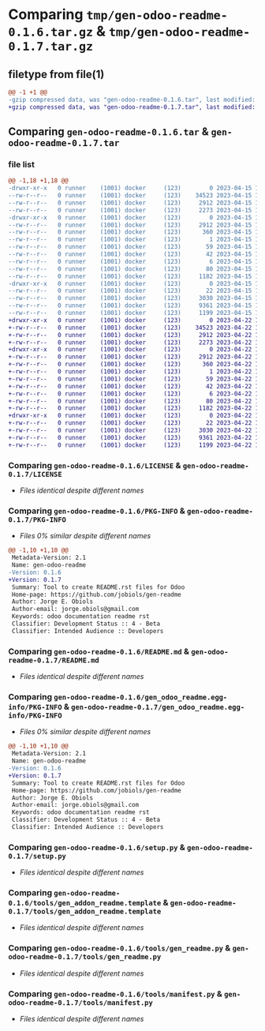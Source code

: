 # Comparing `tmp/gen-odoo-readme-0.1.6.tar.gz` & `tmp/gen-odoo-readme-0.1.7.tar.gz`

## filetype from file(1)

```diff
@@ -1 +1 @@
-gzip compressed data, was "gen-odoo-readme-0.1.6.tar", last modified: Sat Apr 15 18:01:29 2023, max compression
+gzip compressed data, was "gen-odoo-readme-0.1.7.tar", last modified: Sat Apr 22 15:57:33 2023, max compression
```

## Comparing `gen-odoo-readme-0.1.6.tar` & `gen-odoo-readme-0.1.7.tar`

### file list

```diff
@@ -1,18 +1,18 @@
-drwxr-xr-x   0 runner    (1001) docker     (123)        0 2023-04-15 18:01:29.181465 gen-odoo-readme-0.1.6/
--rw-r--r--   0 runner    (1001) docker     (123)    34523 2023-04-15 18:01:16.000000 gen-odoo-readme-0.1.6/LICENSE
--rw-r--r--   0 runner    (1001) docker     (123)     2912 2023-04-15 18:01:29.181465 gen-odoo-readme-0.1.6/PKG-INFO
--rw-r--r--   0 runner    (1001) docker     (123)     2273 2023-04-15 18:01:16.000000 gen-odoo-readme-0.1.6/README.md
-drwxr-xr-x   0 runner    (1001) docker     (123)        0 2023-04-15 18:01:29.181465 gen-odoo-readme-0.1.6/gen_odoo_readme.egg-info/
--rw-r--r--   0 runner    (1001) docker     (123)     2912 2023-04-15 18:01:29.000000 gen-odoo-readme-0.1.6/gen_odoo_readme.egg-info/PKG-INFO
--rw-r--r--   0 runner    (1001) docker     (123)      360 2023-04-15 18:01:29.000000 gen-odoo-readme-0.1.6/gen_odoo_readme.egg-info/SOURCES.txt
--rw-r--r--   0 runner    (1001) docker     (123)        1 2023-04-15 18:01:29.000000 gen-odoo-readme-0.1.6/gen_odoo_readme.egg-info/dependency_links.txt
--rw-r--r--   0 runner    (1001) docker     (123)       59 2023-04-15 18:01:29.000000 gen-odoo-readme-0.1.6/gen_odoo_readme.egg-info/entry_points.txt
--rw-r--r--   0 runner    (1001) docker     (123)       42 2023-04-15 18:01:29.000000 gen-odoo-readme-0.1.6/gen_odoo_readme.egg-info/requires.txt
--rw-r--r--   0 runner    (1001) docker     (123)        6 2023-04-15 18:01:29.000000 gen-odoo-readme-0.1.6/gen_odoo_readme.egg-info/top_level.txt
--rw-r--r--   0 runner    (1001) docker     (123)       80 2023-04-15 18:01:29.181465 gen-odoo-readme-0.1.6/setup.cfg
--rw-r--r--   0 runner    (1001) docker     (123)     1182 2023-04-15 18:01:16.000000 gen-odoo-readme-0.1.6/setup.py
-drwxr-xr-x   0 runner    (1001) docker     (123)        0 2023-04-15 18:01:29.181465 gen-odoo-readme-0.1.6/tools/
--rw-r--r--   0 runner    (1001) docker     (123)       22 2023-04-15 18:01:16.000000 gen-odoo-readme-0.1.6/tools/__init__.py
--rw-r--r--   0 runner    (1001) docker     (123)     3030 2023-04-15 18:01:16.000000 gen-odoo-readme-0.1.6/tools/gen_addon_readme.template
--rw-r--r--   0 runner    (1001) docker     (123)     9361 2023-04-15 18:01:16.000000 gen-odoo-readme-0.1.6/tools/gen_readme.py
--rw-r--r--   0 runner    (1001) docker     (123)     1199 2023-04-15 18:01:16.000000 gen-odoo-readme-0.1.6/tools/manifest.py
+drwxr-xr-x   0 runner    (1001) docker     (123)        0 2023-04-22 15:57:33.882892 gen-odoo-readme-0.1.7/
+-rw-r--r--   0 runner    (1001) docker     (123)    34523 2023-04-22 15:57:22.000000 gen-odoo-readme-0.1.7/LICENSE
+-rw-r--r--   0 runner    (1001) docker     (123)     2912 2023-04-22 15:57:33.882892 gen-odoo-readme-0.1.7/PKG-INFO
+-rw-r--r--   0 runner    (1001) docker     (123)     2273 2023-04-22 15:57:22.000000 gen-odoo-readme-0.1.7/README.md
+drwxr-xr-x   0 runner    (1001) docker     (123)        0 2023-04-22 15:57:33.882892 gen-odoo-readme-0.1.7/gen_odoo_readme.egg-info/
+-rw-r--r--   0 runner    (1001) docker     (123)     2912 2023-04-22 15:57:33.000000 gen-odoo-readme-0.1.7/gen_odoo_readme.egg-info/PKG-INFO
+-rw-r--r--   0 runner    (1001) docker     (123)      360 2023-04-22 15:57:33.000000 gen-odoo-readme-0.1.7/gen_odoo_readme.egg-info/SOURCES.txt
+-rw-r--r--   0 runner    (1001) docker     (123)        1 2023-04-22 15:57:33.000000 gen-odoo-readme-0.1.7/gen_odoo_readme.egg-info/dependency_links.txt
+-rw-r--r--   0 runner    (1001) docker     (123)       59 2023-04-22 15:57:33.000000 gen-odoo-readme-0.1.7/gen_odoo_readme.egg-info/entry_points.txt
+-rw-r--r--   0 runner    (1001) docker     (123)       42 2023-04-22 15:57:33.000000 gen-odoo-readme-0.1.7/gen_odoo_readme.egg-info/requires.txt
+-rw-r--r--   0 runner    (1001) docker     (123)        6 2023-04-22 15:57:33.000000 gen-odoo-readme-0.1.7/gen_odoo_readme.egg-info/top_level.txt
+-rw-r--r--   0 runner    (1001) docker     (123)       80 2023-04-22 15:57:33.882892 gen-odoo-readme-0.1.7/setup.cfg
+-rw-r--r--   0 runner    (1001) docker     (123)     1182 2023-04-22 15:57:22.000000 gen-odoo-readme-0.1.7/setup.py
+drwxr-xr-x   0 runner    (1001) docker     (123)        0 2023-04-22 15:57:33.882892 gen-odoo-readme-0.1.7/tools/
+-rw-r--r--   0 runner    (1001) docker     (123)       22 2023-04-22 15:57:22.000000 gen-odoo-readme-0.1.7/tools/__init__.py
+-rw-r--r--   0 runner    (1001) docker     (123)     3030 2023-04-22 15:57:22.000000 gen-odoo-readme-0.1.7/tools/gen_addon_readme.template
+-rw-r--r--   0 runner    (1001) docker     (123)     9361 2023-04-22 15:57:22.000000 gen-odoo-readme-0.1.7/tools/gen_readme.py
+-rw-r--r--   0 runner    (1001) docker     (123)     1199 2023-04-22 15:57:22.000000 gen-odoo-readme-0.1.7/tools/manifest.py
```

### Comparing `gen-odoo-readme-0.1.6/LICENSE` & `gen-odoo-readme-0.1.7/LICENSE`

 * *Files identical despite different names*

### Comparing `gen-odoo-readme-0.1.6/PKG-INFO` & `gen-odoo-readme-0.1.7/PKG-INFO`

 * *Files 0% similar despite different names*

```diff
@@ -1,10 +1,10 @@
 Metadata-Version: 2.1
 Name: gen-odoo-readme
-Version: 0.1.6
+Version: 0.1.7
 Summary: Tool to create README.rst files for Odoo
 Home-page: https://github.com/jobiols/gen-readme
 Author: Jorge E. Obiols
 Author-email: jorge.obiols@gmail.com
 Keywords: odoo documentation readme rst
 Classifier: Development Status :: 4 - Beta
 Classifier: Intended Audience :: Developers
```

### Comparing `gen-odoo-readme-0.1.6/README.md` & `gen-odoo-readme-0.1.7/README.md`

 * *Files identical despite different names*

### Comparing `gen-odoo-readme-0.1.6/gen_odoo_readme.egg-info/PKG-INFO` & `gen-odoo-readme-0.1.7/gen_odoo_readme.egg-info/PKG-INFO`

 * *Files 0% similar despite different names*

```diff
@@ -1,10 +1,10 @@
 Metadata-Version: 2.1
 Name: gen-odoo-readme
-Version: 0.1.6
+Version: 0.1.7
 Summary: Tool to create README.rst files for Odoo
 Home-page: https://github.com/jobiols/gen-readme
 Author: Jorge E. Obiols
 Author-email: jorge.obiols@gmail.com
 Keywords: odoo documentation readme rst
 Classifier: Development Status :: 4 - Beta
 Classifier: Intended Audience :: Developers
```

### Comparing `gen-odoo-readme-0.1.6/setup.py` & `gen-odoo-readme-0.1.7/setup.py`

 * *Files identical despite different names*

### Comparing `gen-odoo-readme-0.1.6/tools/gen_addon_readme.template` & `gen-odoo-readme-0.1.7/tools/gen_addon_readme.template`

 * *Files identical despite different names*

### Comparing `gen-odoo-readme-0.1.6/tools/gen_readme.py` & `gen-odoo-readme-0.1.7/tools/gen_readme.py`

 * *Files identical despite different names*

### Comparing `gen-odoo-readme-0.1.6/tools/manifest.py` & `gen-odoo-readme-0.1.7/tools/manifest.py`

 * *Files identical despite different names*

